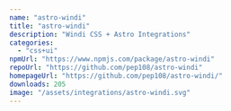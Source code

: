 ```yaml
---
name: "astro-windi"
title: "astro-windi"
description: "Windi CSS + Astro Integrations"
categories:
  - "css+ui"
npmUrl: "https://www.npmjs.com/package/astro-windi"
repoUrl: "https://github.com/pep108/astro-windi"
homepageUrl: "https://github.com/pep108/astro-windi/"
downloads: 205
image: "/assets/integrations/astro-windi.svg"
---
```

